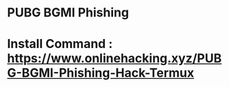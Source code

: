 # PUBG BGMI Phishing

# Install Command : https://www.onlinehacking.xyz/PUBG-BGMI-Phishing-Hack-Termux
